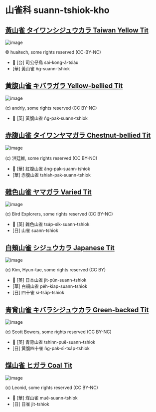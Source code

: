 # 山雀科 suann-tshiok-kho

## [黃山雀 タイワンシジュウカラ Taiwan Yellow Tit](https://ebird.org/species/yeltit2)

![image](https://inaturalist-open-data.s3.amazonaws.com/photos/358192307/large.jpg)

© huaitech, some rights reserved (CC-BY-NC)

- 🎯 [台] 司公仔鳥 sai-kong-á-tsiáu
- [華] 黃山雀 n̂g-suann-tshiok

## [黃腹山雀 キバラガラ Yellow-bellied Tit](https://ebird.org/species/yebtit4)

![image](https://inaturalist-open-data.s3.amazonaws.com/photos/12521301/medium.jpeg)

(c) andriy, some rights reserved (CC BY-NC)

- 🎯 [英] 黃腹山雀 n̂g-pak-suann-tshiok

## [赤腹山雀 タイワンヤマガラ Chestnut-bellied Tit](https://ebird.org/species/vartit3)

![image](https://inaturalist-open-data.s3.amazonaws.com/photos/90712077/medium.jpg)

(c) 洪廷維, some rights reserved (CC BY-NC)

- 🎯 [華] 紅腹山雀 âng-pak-suann-tshiok
- [華] 赤腹山雀 tshiah-pak-suann-tshiok

## [雜色山雀 ヤマガラ Varied Tit](https://ebird.org/species/vartit1)

![image](https://inaturalist-open-data.s3.amazonaws.com/photos/58182987/medium.jpg)

(c) Bird Explorers, some rights reserved (CC BY-NC)

- 🎯 [英] 雜色山雀 tsa̍p-sik-suann-tshiok
- [日] 山雀 suann-tshiok

## [白頰山雀 シジュウカラ Japanese Tit](https://ebird.org/species/gretit4)

![image](https://inaturalist-open-data.s3.amazonaws.com/photos/2744133/medium.jpg)

(c) Kim, Hyun-tae, some rights reserved (CC BY)

- 🎯 [英] 日本山雀 ji̍t-pún-suann-tshiok
- [華] 白頰山雀 pe̍h-kiap-suann-tshiok
- [日] 四十雀 sì-tsa̍p-tshiok

## [青背山雀 キバラシジュウカラ Green-backed Tit](https://ebird.org/species/grbtit1)

![image](https://inaturalist-open-data.s3.amazonaws.com/photos/13384954/medium.jpg)

(c) Scott Bowers, some rights reserved (CC BY-NC)

- 🎯 [英] 青背山雀 tshinn-puē-suann-tshiok
- [日] 黄腹四十雀 n̂g-pak-sì-tsa̍p-tshiok

## [煤山雀 ヒガラ Coal Tit](https://ebird.org/species/coatit2)

![image](https://inaturalist-open-data.s3.amazonaws.com/photos/336291168/medium.jpg)

(c) Leonid, some rights reserved (CC BY-NC)

- 🎯 [華] 煤山雀 muê-suann-tshiok
- [日] 日雀 ji̍t-tshiok
